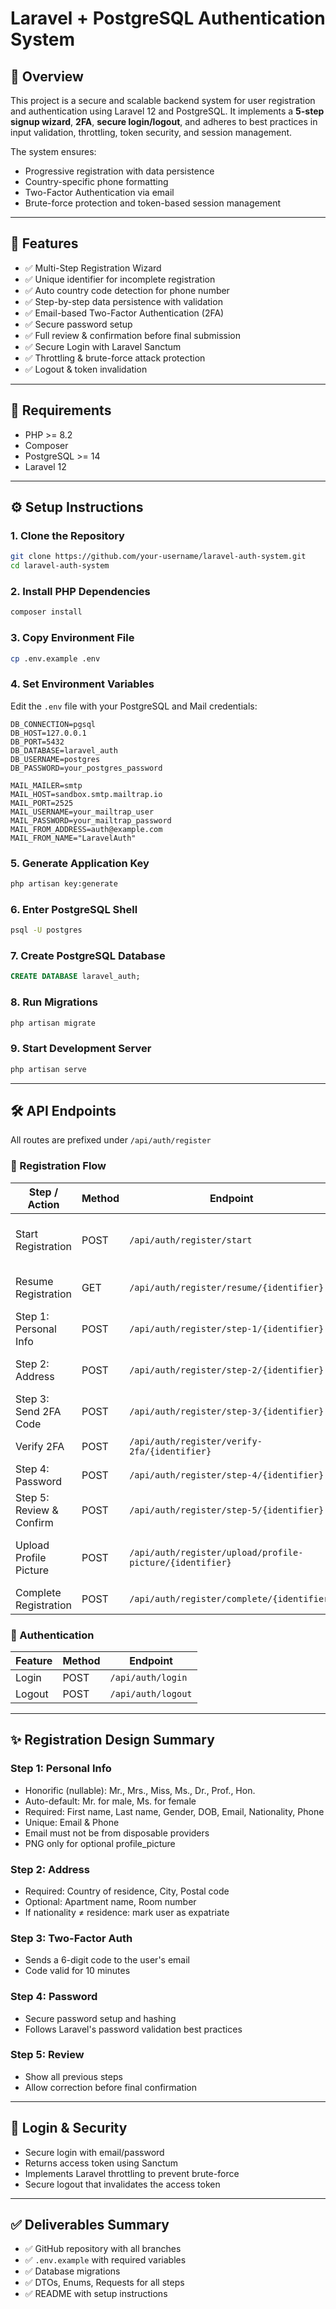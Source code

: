 # Laravel + PostgreSQL Authentication System

## 📖 Overview

This project is a secure and scalable backend system for user registration and authentication using Laravel 12 and PostgreSQL. It implements a **5-step signup wizard**, **2FA**, **secure login/logout**, and adheres to best practices in input validation, throttling, token security, and session management.

The system ensures:

* Progressive registration with data persistence
* Country-specific phone formatting
* Two-Factor Authentication via email
* Brute-force protection and token-based session management

---

## 🚀 Features

* ✅ Multi-Step Registration Wizard
* ✅ Unique identifier for incomplete registration
* ✅ Auto country code detection for phone number
* ✅ Step-by-step data persistence with validation
* ✅ Email-based Two-Factor Authentication (2FA)
* ✅ Secure password setup
* ✅ Full review & confirmation before final submission
* ✅ Secure Login with Laravel Sanctum
* ✅ Throttling & brute-force attack protection
* ✅ Logout & token invalidation

---

## 🧱 Requirements

* PHP >= 8.2
* Composer
* PostgreSQL >= 14
* Laravel 12

---

## ⚙️ Setup Instructions

### 1. Clone the Repository

```bash
git clone https://github.com/your-username/laravel-auth-system.git
cd laravel-auth-system
```

### 2. Install PHP Dependencies

```bash
composer install
```

### 3. Copy Environment File

```bash
cp .env.example .env
```

### 4. Set Environment Variables

Edit the `.env` file with your PostgreSQL and Mail credentials:

```env
DB_CONNECTION=pgsql
DB_HOST=127.0.0.1
DB_PORT=5432
DB_DATABASE=laravel_auth
DB_USERNAME=postgres
DB_PASSWORD=your_postgres_password

MAIL_MAILER=smtp
MAIL_HOST=sandbox.smtp.mailtrap.io
MAIL_PORT=2525
MAIL_USERNAME=your_mailtrap_user
MAIL_PASSWORD=your_mailtrap_password
MAIL_FROM_ADDRESS=auth@example.com
MAIL_FROM_NAME="LaravelAuth"
```

### 5. Generate Application Key

```bash
php artisan key:generate
```

### 6. Enter PostgreSQL Shell

```bash
psql -U postgres
```
### 7. Create PostgreSQL Database

```sql
CREATE DATABASE laravel_auth;
```

### 8. Run Migrations

```bash
php artisan migrate
```

### 9. Start Development Server

```bash
php artisan serve
```

---

## 🛠️ API Endpoints

All routes are prefixed under `/api/auth/register`

### 📌 Registration Flow

| Step / Action                | Method | Endpoint                                         | Description                                 |
|------------------------------|--------|--------------------------------------------------|---------------------------------------------|
| Start Registration           | POST   | `/api/auth/register/start`                       | Begin registration, returns identifier      |
| Resume Registration          | GET    | `/api/auth/register/resume/{identifier}`         | Resume incomplete registration              |
| Step 1: Personal Info        | POST   | `/api/auth/register/step-1/{identifier}`         | Submit personal info                        |
| Step 2: Address              | POST   | `/api/auth/register/step-2/{identifier}`         | Submit address info                         |
| Step 3: Send 2FA Code        | POST   | `/api/auth/register/step-3/{identifier}`         | Send 2FA code to email                      |
| Verify 2FA                   | POST   | `/api/auth/register/verify-2fa/{identifier}`     | Verify 2FA code                             |
| Step 4: Password             | POST   | `/api/auth/register/step-4/{identifier}`         | Set password                                |
| Step 5: Review & Confirm     | POST   | `/api/auth/register/step-5/{identifier}`         | Review and confirm registration             |
| Upload Profile Picture       | POST   | `/api/auth/register/upload/profile-picture/{identifier}` | Upload profile picture (PNG only)   |
| Complete Registration        | POST   | `/api/auth/register/complete/{identifier}`       | Finalize registration                       |

### 🔐 Authentication

| Feature | Method | Endpoint           |
| ------- | ------ | ------------------ |
| Login   | POST   | `/api/auth/login`  |
| Logout  | POST   | `/api/auth/logout` |

---

## ✨ Registration Design Summary

### Step 1: Personal Info

* Honorific (nullable): Mr., Mrs., Miss, Ms., Dr., Prof., Hon.
* Auto-default: Mr. for male, Ms. for female
* Required: First name, Last name, Gender, DOB, Email, Nationality, Phone
* Unique: Email & Phone
* Email must not be from disposable providers
* PNG only for optional profile\_picture

### Step 2: Address

* Required: Country of residence, City, Postal code
* Optional: Apartment name, Room number
* If nationality ≠ residence: mark user as expatriate

### Step 3: Two-Factor Auth

* Sends a 6-digit code to the user's email
* Code valid for 10 minutes

### Step 4: Password

* Secure password setup and hashing
* Follows Laravel's password validation best practices

### Step 5: Review

* Show all previous steps
* Allow correction before final confirmation

---

## 🔐 Login & Security

* Secure login with email/password
* Returns access token using Sanctum
* Implements Laravel throttling to prevent brute-force
* Secure logout that invalidates the access token

---

## ✅ Deliverables Summary

* ✅ GitHub repository with all branches
* ✅ `.env.example` with required variables
* ✅ Database migrations
* ✅ DTOs, Enums, Requests for all steps
* ✅ README with setup instructions

